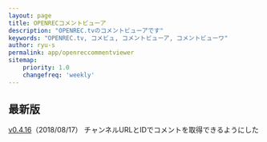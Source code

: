 ```yaml
---
layout: page
title: OPENRECコメントビューア
description: "OPENREC.tvのコメントビューアです"
keywords: "OPENREC.tv, コメビュ, コメントビューア, コメントビューワ"
author: ryu-s
permalink: app/openreccommentviewer
sitemap:
    priority: 1.0
    changefreq: 'weekly'	
---
```


## 最新版
[v0.4.16](http://int-main.net/app/OpenrecCommentViewer_v0.4.16.zip)（2018/08/17） チャンネルURLとIDでコメントを取得できるようにした  
